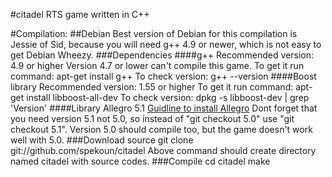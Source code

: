 #citadel
RTS game written in C++


#Compilation:
##Debian
Best version of Debian for this compilation is Jessie of Sid, because you will need g++ 4.9 or newer, which is not easy to get Debian Wheezy.
###Dependencies
####g++
Recommended version: 4.9 or higher
Version 4.7 or lower can't compile this game.
To get it run command: apt-get install g++
To check version: g++ --version
####Boost library
Recommended version: 1.55 or higher
To get it run command: apt-get install libboost-all-dev
To check version: dpkg -s libboost-dev | grep 'Version'
####Library Allegro 5.1
[Guidline to install Allegro](https://wiki.allegro.cc/index.php?title=Install_Allegro5_From_Git/Linux/Debian)
Dont forget that you need version 5.1 not 5.0, so instead of "git checkout 5.0" use "git checkout 5.1".
Version 5.0 should compile too, but the game doesn't work well with 5.0.
###Download source
git clone git://github.com/spekoun/citadel
Above command should create directory named citadel with source codes.
###Compile
cd citadel
make












